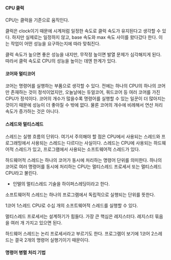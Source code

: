 #### CPU 클럭

CPU는 클럭을 기준으로 움직인다.

클럭은 clock이기 때문에 시계처럼 일정한 속도로 클럭 속도가 유지된다고 생각할 수 있다.
하지만 실제로는 일정하지 않고, base 속도와 max 속도 사이를 왔다갔다 한다.
이는 작업이 어떤 성능을 요구하는지에 따라 맞춰진다.

클럭 속도가 높으면 좋은 성능을 내지만, 무작정 높이면 발열 문제가 심각해지게 된다.
따라서 클럭 속도로 CPU의 성능을 높이는 데엔 한계가 있다.

#### 코어와 멀티코어

코어는 명령어를 실행하는 부품으로 생각할 수 있다. 전에는 하나의 CPU의 하나의 코어만 존재하는 것이 정석이었지만, 오늘날에는 듀얼코어, 쿼드코어 등 여러 코어를 가진 CPU가 정석이다. 코어의 개수가 많을수록 명령어를 실행할 수 있는 일꾼이 더 많아지는 것이기 때문에 성능이 더 좋아질 수 밖에 없다. 물론 코어의 개수에 비례해서 연산 처리 속도가 증가하는 것은 아니다.

#### 스레드와 멀티스레드

스레드는 실행 흐름의 단위다. 여기서 주의해야 할 점은 CPU에서 사용되는 스레드와 프로그래밍에서 사용되는 스레드는 다르다는 사실이다. 스레드는 CPU에 사용되는 하드웨어적 스레드가 있고, 프로그램에서 사용되는 소프트웨어적 스레드가 있다.

하드웨어적 스레드는 하나의 코어가 동시에 처리하는 명령어 단위를 의미한다.
하나의 코어로 여러 명령어를 동시에 처리하는 CPU는 멀티스레드 프로세서 또는 멀티스레드 CPU라고 불린다.

- 인텔의 멀티스레드 기술을 하이퍼스레딩이라고 한다.

소프트웨어적 스레드는 하나의 프로그램에서 독립적으로 실행되는 단위를 뜻한다.

1코어 1스레드 CPU로 수십 개의 소프트웨어적 스레드를 실행할 수 있다.

멀티스레드 프로세서는 설계하기가 힘들다. 가장 큰 핵심은 레지스터다. 레지스터 묶음을 여러 개 가지고 있으면 된다.

하드웨어 스레드는 논리 프로세서라고 부르기도 한다. 프로그램이 보기에 1코어 2스레드는 결국 2개의 명령어 실행기이기 때문이다.

#### 명령어 병렬 처리 기법
